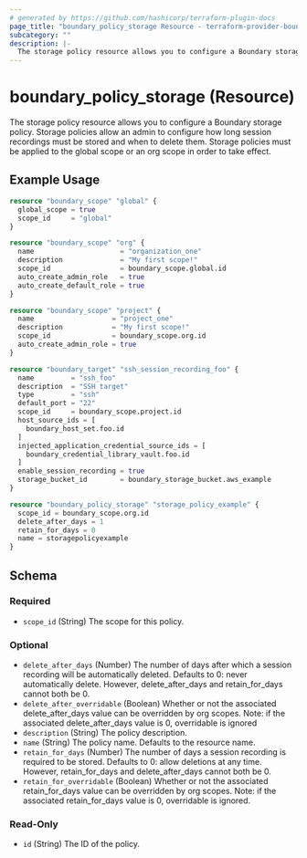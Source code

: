 ```yaml
---
# generated by https://github.com/hashicorp/terraform-plugin-docs
page_title: "boundary_policy_storage Resource - terraform-provider-boundary"
subcategory: ""
description: |-
  The storage policy resource allows you to configure a Boundary storage policy. Storage policies allow an admin to configure how long session recordings must be stored and when to delete them. Storage policies must be applied to the global scope or an org scope in order to take effect.
---
```


# boundary_policy_storage (Resource)

The storage policy resource allows you to configure a Boundary storage policy. Storage policies allow an admin to configure how long session recordings must be stored and when to delete them. Storage policies must be applied to the global scope or an org scope in order to take effect.

## Example Usage

```terraform
resource "boundary_scope" "global" {
  global_scope = true
  scope_id     = "global"
}

resource "boundary_scope" "org" {
  name                     = "organization_one"
  description              = "My first scope!"
  scope_id                 = boundary_scope.global.id
  auto_create_admin_role   = true
  auto_create_default_role = true
}

resource "boundary_scope" "project" {
  name                   = "project_one"
  description            = "My first scope!"
  scope_id               = boundary_scope.org.id
  auto_create_admin_role = true
}

resource "boundary_target" "ssh_session_recording_foo" {
  name         = "ssh_foo"
  description  = "SSH target"
  type         = "ssh"
  default_port = "22"
  scope_id     = boundary_scope.project.id
  host_source_ids = [
    boundary_host_set.foo.id
  ]
  injected_application_credential_source_ids = [
    boundary_credential_library_vault.foo.id
  ]
  enable_session_recording = true
  storage_bucket_id        = boundary_storage_bucket.aws_example
}

resource "boundary_policy_storage" "storage_policy_example" {
  scope_id = boundary_scope.org.id
  delete_after_days = 1
  retain_for_days = 0
  name = storagepolicyexample
}
```

<!-- schema generated by tfplugindocs -->
## Schema

### Required

- `scope_id` (String) The scope for this policy.

### Optional

- `delete_after_days` (Number) The number of days after which a session recording will be automatically deleted. Defaults to 0: never automatically delete. However, delete_after_days and retain_for_days cannot both be 0.
- `delete_after_overridable` (Boolean) Whether or not the associated delete_after_days value can be overridden by org scopes. Note: if the associated delete_after_days value is 0, overridable is ignored
- `description` (String) The policy description.
- `name` (String) The policy name. Defaults to the resource name.
- `retain_for_days` (Number) The number of days a session recording is required to be stored. Defaults to 0: allow deletions at any time. However, retain_for_days and delete_after_days cannot both be 0.
- `retain_for_overridable` (Boolean) Whether or not the associated retain_for_days value can be overridden by org scopes. Note: if the associated retain_for_days value is 0, overridable is ignored.

### Read-Only

- `id` (String) The ID of the policy.
